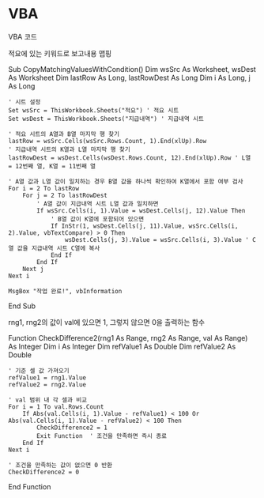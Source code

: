 # VBA
VBA 코드


적요에 있는 키워드로 보고내용 맵핑



Sub CopyMatchingValuesWithCondition()
    Dim wsSrc As Worksheet, wsDest As Worksheet
    Dim lastRow As Long, lastRowDest As Long
    Dim i As Long, j As Long

    ' 시트 설정
    Set wsSrc = ThisWorkbook.Sheets("적요") ' 적요 시트
    Set wsDest = ThisWorkbook.Sheets("지급내역") ' 지급내역 시트

    ' 적요 시트의 A열과 B열 마지막 행 찾기
    lastRow = wsSrc.Cells(wsSrc.Rows.Count, 1).End(xlUp).Row
    ' 지급내역 시트의 K열과 L열 마지막 행 찾기
    lastRowDest = wsDest.Cells(wsDest.Rows.Count, 12).End(xlUp).Row ' L열 = 12번째 열, K열 = 11번째 열

    ' A열 값과 L열 값이 일치하는 경우 B열 값을 하나씩 확인하여 K열에서 포함 여부 검사
    For i = 2 To lastRow
        For j = 2 To lastRowDest
            ' A열 값이 지급내역 시트 L열 값과 일치하면
            If wsSrc.Cells(i, 1).Value = wsDest.Cells(j, 12).Value Then
                ' B열 값이 K열에 포함되어 있으면
                If InStr(1, wsDest.Cells(j, 11).Value, wsSrc.Cells(i, 2).Value, vbTextCompare) > 0 Then
                    wsDest.Cells(j, 3).Value = wsSrc.Cells(i, 3).Value ' C열 값을 지급내역 시트 C열에 복사
                End If
            End If
        Next j
    Next i

    MsgBox "작업 완료!", vbInformation
End Sub


rng1, rng2의 값이 val에 있으면 1, 그렇지 않으면 0을 출력하는 함수


Function CheckDifference2(rng1 As Range, rng2 As Range, val As Range) As Integer
    Dim i As Integer
    Dim refValue1 As Double
    Dim refValue2 As Double

    ' 기준 셀 값 가져오기
    refValue1 = rng1.Value
    refValue2 = rng2.Value

    ' val 범위 내 각 셀과 비교
    For i = 1 To val.Rows.Count
        If Abs(val.Cells(i, 1).Value - refValue1) < 100 Or Abs(val.Cells(i, 1).Value - refValue2) < 100 Then
            CheckDifference2 = 1
            Exit Function  ' 조건을 만족하면 즉시 종료
        End If
    Next i
    
    ' 조건을 만족하는 값이 없으면 0 반환
    CheckDifference2 = 0
End Function





